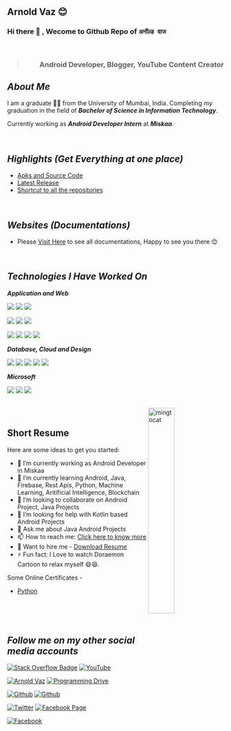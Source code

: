 ## Arnold Vaz 😊

### Hi there 👋 , Wecome to Github Repo of  `अर्नोल्ड वाज`
<br/>
<blockquote align="right"><h3>Android Developer, Blogger, YouTube Content Creator </h3></blockquote>


## *About Me*
I am a graduate 👨‍🎓 from the University of Mumbai, India. Completing my graduation in the field of ***Bachelor of Science in Information Technology***. 

Currently working as ***Android Developer Intern*** at ***Miskaa***.

<br/>

## *Highlights (Get Everything at one place)*
- [Apks and Source Code](https://github.com/arnoldvaz19/Application-Apk-Files)
- [Latest Release](https://github.com/arnoldvaz19/Source-Code-Releases)
- [Shortcut to all the repositories](https://github.com/arnoldvaz19/Group-Repository)

<br/>

## *Websites (Documentations)*
-  Please [Visit Here](https://arnoldvaz27.github.io/Home) to see all documentations, Happy to see you there 😊


<br/>

## *Technologies I Have Worked On*

***Application and Web***

![](https://arnoldvaz27.github.io/webbadges/codespaces/android_studio.svg)
![](https://arnoldvaz27.github.io/webbadges/programming/java.svg)
![](https://arnoldvaz27.github.io/webbadges/programming/python.svg)

![](https://img.shields.io/badge/HTML-239120?style=for-the-badge&logo=html5&logoColor=white)
![](https://img.shields.io/badge/HTML5-E34F26?style=for-the-badge&logo=html5&logoColor=white)
![](https://arnoldvaz27.github.io/webbadges/programming/javascript.svg)

![](https://img.shields.io/badge/CSS-239120?&style=for-the-badge&logo=css3&logoColor=white)
![](https://img.shields.io/badge/CSS3-1572B6?style=for-the-badge&logo=css3&logoColor=white)
![](https://img.shields.io/badge/C-00599C?style=for-the-badge&logo=c&logoColor=white)
![](https://img.shields.io/badge/C%2B%2B-00599C?style=for-the-badge&logo=c%2B%2B&logoColor=white)

***Database, Cloud and Design***

![](https://img.shields.io/badge/Material--UI-0081CB?style=for-the-badge&logo=material-ui&logoColor=white)
![](https://img.shields.io/badge/MySQL-00000F?style=for-the-badge&logo=mysql&logoColor=white)
![](https://img.shields.io/badge/MongoDB-4EA94B?style=for-the-badge&logo=mongodb&logoColor=white)
![](https://img.shields.io/badge/SQLite-07405E?style=for-the-badge&logo=sqlite&logoColor=white)
![](https://img.shields.io/badge/Google_Cloud-4285F4?style=for-the-badge&logo=google-cloud&logoColor=white)

***Microsoft***

![](https://arnoldvaz27.github.io/webbadges/microsoft/excel.svg)
![](https://arnoldvaz27.github.io/webbadges/microsoft/powerpoint.svg)
![](https://arnoldvaz27.github.io/webbadges/microsoft/word.svg)


<br>

<img align="right" alt="mingtocat" title="mingtocat" src="https://user-images.githubusercontent.com/70201026/131208556-76df0385-ae62-4202-b950-090365cca74c.png" width="35%" height="35%" />

<br>

## Short Resume 

Here are some ideas to get you started:

- 🔭 I’m currently working as Android Developer in Miskaa
- 🌱 I’m currently learning Android, Java, Firebase, Rest Apis, Python, Machine Learning, Aritificial Intelligence, Blockchain
- 👯 I’m looking to collaborate on Android Project, Java Projects
- 🤔 I’m looking for help with Kotlin based Android Projects
- 💬 Ask me about Java Android Projects
- 📫 How to reach me: [Click here to know more](https://linktr.ee/arnoldvaz)
- 📃 Want to hire me - [Download Resume](https://github.com/arnoldvaz27/arnoldvaz27/files/7322712/Arnold.Vaz.-.Resume.pdf)
- ⚡ Fun fact: I Love to watch Doraemon Cartoon to relax myself 😄😄.

Some Online Certificates - 
- [Python](https://perfectelearning.com/certificate/84e18a6a07)


<br/><br/><br/>

## *Follow me on my other social media accounts*

[![Stack Overflow Badge](https://img.shields.io/badge/Blogger-Programming_Drive-FF5722?style=for-the-badge&logo=blogger&logoColor=white)](https://programmingdrive.blogspot.com/)
[![YouTube](https://img.shields.io/badge/YouTube-Arnold_Vaz-FF0000?style=for-the-badge&logo=youtube&logoColor=white)](https://www.youtube.com/channel/UCVrRGKowGZ-9voDm-HU8N3g)

[![Arnold Vaz](https://img.shields.io/badge/Instagram-Arnold_Vaz-E4405F?style=for-the-badge&logo=instagram&logoColor=white)](https://www.instagram.com/arnoldvaz27/)
[![Programming Drive](https://img.shields.io/badge/Instagram-Programming_Drive-E4405F?style=for-the-badge&logo=instagram&logoColor=white)](https://www.instagram.com/programmingdrive/)

[![Github](https://img.shields.io/badge/GitHub-Arnold_Vaz_27-100000?style=for-the-badge&logo=github&logoColor=white)](https://github.com/arnoldvaz27)
[![Github](https://img.shields.io/badge/GitHub-Arnold_Vaz_19-100000?style=for-the-badge&logo=github&logoColor=white)](https://github.com/arnoldvaz19)

[![Twitter](https://img.shields.io/badge/Twitter-Arnold_Vaz-1DA1F2?style=for-the-badge&logo=twitter&logoColor=white)](https://twitter.com/Arnoldvaz27)
[![Facebook Page](https://img.shields.io/badge/Facebook_Page-Programming_Drive-1877F2?style=for-the-badge&logo=facebook&logoColor=white)](https://www.facebook.com/programmingdrive/)

[![Facebook](https://img.shields.io/badge/Facebook_Personal-Arnold_Vaz-1877F2?style=for-the-badge&logo=facebook&logoColor=white)](https://www.facebook.com/arnoldvaz27)
<!--
<br/>
<br/>
<br/>


## *My Github Stats*

<p align="center">
<img src="https://github-readme-stats.vercel.app/api/top-langs/?username=arnoldvaz27&layout=compact&title_color=fff&text_color=fff&bg_color=0D1117" height="160px" />
<img src="https://github-readme-stats.vercel.app/api?username=arnoldvaz27&title_color=fff&text_color=fff&icon_color=F7DF1E&bg_color=0D1117&show_icons=true" height="160px" />
</p>
-->
